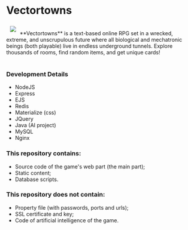 # Vectortowns

<a href="https://vectortowns.com"><img src="http://linu.com.br/vectortowns/img/logo-small.png" align="left" hspace="10" vspace="6"></a>

<br>
**Vectortowns** is a text-based online RPG set in a wrecked, extreme, and unscrupulous future where all biological and mechatronic beings (both playable) live in endless underground tunnels. Explore thousands of rooms, find random items, and get unique cards!
<br><br>

### Development Details
- NodeJS
- Express
- EJS
- Redis
- Materialize (css)
- JQuery
- Java (AI project)
- MySQL
- Nginx

### This repository contains:
- Source code of the game's web part (the main part);
- Static content;
- Database scripts.

### This repository does not contain:
- Property file (with passwords, ports and urls);
- SSL certificate and key;
- Code of artificial intelligence of the game.
